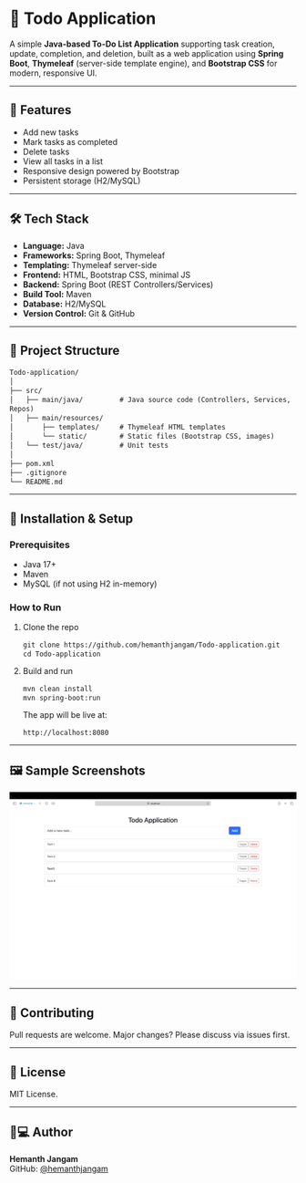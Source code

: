 # 📝 Todo Application

A simple **Java-based To-Do List Application** supporting task creation, update, completion, and deletion, built as a web application using **Spring Boot**, **Thymeleaf** (server-side template engine), and **Bootstrap CSS** for modern, responsive UI.

***

## 🚀 Features
- Add new tasks
- Mark tasks as completed
- Delete tasks
- View all tasks in a list
- Responsive design powered by Bootstrap
- Persistent storage (H2/MySQL)

***

## 🛠 Tech Stack
- **Language:** Java
- **Frameworks:** Spring Boot, Thymeleaf
- **Templating:** Thymeleaf server-side
- **Frontend:** HTML, Bootstrap CSS, minimal JS
- **Backend:** Spring Boot (REST Controllers/Services)
- **Build Tool:** Maven
- **Database:** H2/MySQL
- **Version Control:** Git & GitHub

***

## 📂 Project Structure
```
Todo-application/
│
├── src/
│   ├── main/java/         # Java source code (Controllers, Services, Repos)
│   ├── main/resources/
│       ├── templates/     # Thymeleaf HTML templates
│       └── static/        # Static files (Bootstrap CSS, images)
│   └── test/java/         # Unit tests
│
├── pom.xml
├── .gitignore
└── README.md
```

***

## 🔧 Installation & Setup

### Prerequisites
- Java 17+
- Maven
- MySQL (if not using H2 in-memory)

### How to Run
1. Clone the repo
   ```
   git clone https://github.com/hemanthjangam/Todo-application.git
   cd Todo-application
   ```
2. Build and run
   ```
   mvn clean install
   mvn spring-boot:run
   ```
   The app will be live at:
   ```
   http://localhost:8080
   ```

***

## 🖼 Sample Screenshots
![Screenshot of Todo Application](./Screenshot.png)


***

## 🤝 Contributing
Pull requests are welcome. Major changes? Please discuss via issues first.

***

## 📜 License
MIT License.

***

## 👨💻 Author
**Hemanth Jangam**  
GitHub: [@hemanthjangam](https://github.com/hemanthjangam)

